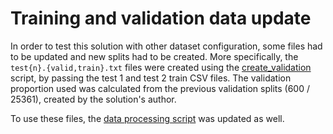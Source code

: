 # Training and validation data update

In order to test this solution with other dataset configuration, some files had to be updated and new splits had to be created. More specifically, the `test{n}.{valid,train}.txt` files were created using the [create_validation](create_validation.py) script, by passing the test 1 and test 2 train CSV files. The validation proportion used was calculated from the previous validation splits (600 / 25361), created by the solution's author.

To use these files, the [data processing script](../process/data.py) was updated as well.

